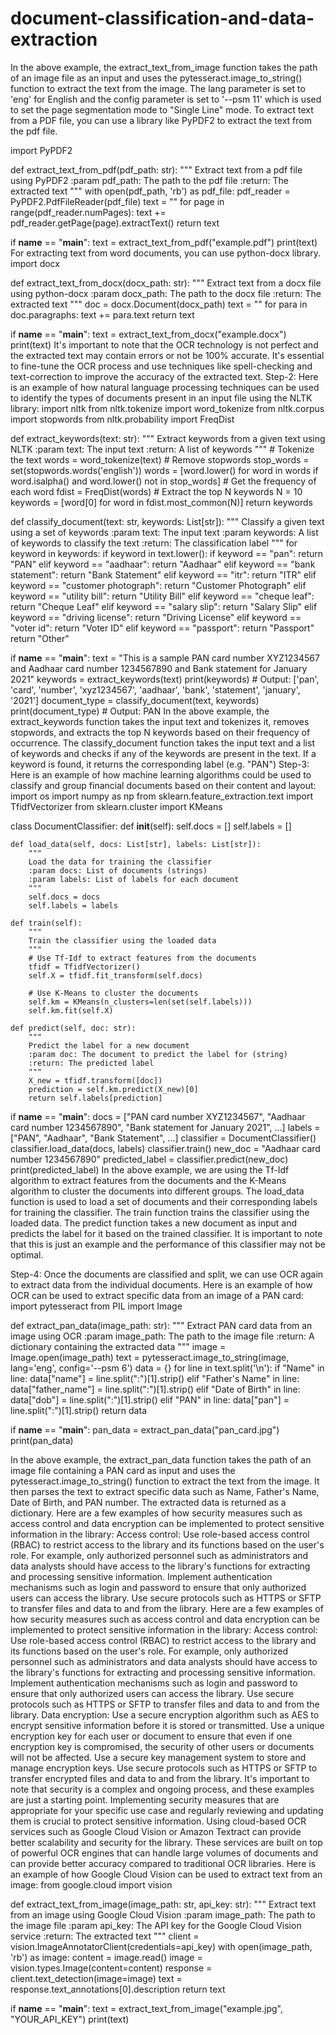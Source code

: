# document-classification-and-data-extraction
In the above example, the extract_text_from_image function takes the path of an image file as an input and uses the pytesseract.image_to_string() function to extract the text from the image. The lang parameter is set to 'eng' for English and the config parameter is set to '--psm 11' which is used to set the page segmentation mode to "Single Line" mode.
To extract text from a PDF file, you can use a library like PyPDF2 to extract the text from the pdf file.

import PyPDF2

def extract_text_from_pdf(pdf_path: str):
    """
    Extract text from a pdf file using PyPDF2
    :param pdf_path: The path to the pdf file
    :return: The extracted text
    """
    with open(pdf_path, 'rb') as pdf_file:
        pdf_reader = PyPDF2.PdfFileReader(pdf_file)
        text = ""
        for page in range(pdf_reader.numPages):
            text += pdf_reader.getPage(page).extractText()
    return text

if __name__ == "__main__":
    text = extract_text_from_pdf("example.pdf")
    print(text)
For extracting text from word documents, you can use python-docx library.
import docx

def extract_text_from_docx(docx_path: str):
    """
    Extract text from a docx file using python-docx
    :param docx_path: The path to the docx file
    :return: The extracted text
    """
    doc = docx.Document(docx_path)
    text = ""
    for para in doc.paragraphs:
        text += para.text
    return text

if __name__ == "__main__":
    text = extract_text_from_docx("example.docx")
    print(text)
It's important to note that the OCR technology is not perfect and the extracted text may contain errors or not be 100% accurate. It's essential to fine-tune the OCR process and use techniques like spell-checking and text-correction to improve the accuracy of the extracted text. 
Step-2:
Here is an example of how natural language processing techniques can be used to identify the types of documents present in an input file using the NLTK library:
import nltk
from nltk.tokenize import word_tokenize
from nltk.corpus import stopwords
from nltk.probability import FreqDist

def extract_keywords(text: str):
    """
    Extract keywords from a given text using NLTK
    :param text: The input text
    :return: A list of keywords
    """
    # Tokenize the text
    words = word_tokenize(text)
    # Remove stopwords
    stop_words = set(stopwords.words('english'))
    words = [word.lower() for word in words if word.isalpha() and word.lower() not in stop_words]
    # Get the frequency of each word
    fdist = FreqDist(words)
    # Extract the top N keywords
    N = 10
    keywords = [word[0] for word in fdist.most_common(N)]
    return keywords

def classify_document(text: str, keywords: List[str]):
    """
    Classify a given text using a set of keywords
    :param text: The input text
    :param keywords: A list of keywords to classify the text
    :return: The classification label
    """
    for keyword in keywords:
        if keyword in text.lower():
            if keyword == "pan":
                return "PAN"
            elif keyword == "aadhaar":
                return "Aadhaar"
            elif keyword == "bank statement":
                return "Bank Statement"
            elif keyword == "itr":
                return "ITR"
            elif keyword == "customer photograph":
                return "Customer Photograph"
            elif keyword == "utility bill":
                return "Utility Bill"
            elif keyword == "cheque leaf":
                return "Cheque Leaf"
            elif keyword == "salary slip":
                return "Salary Slip"
            elif keyword == "driving license":
                return "Driving License"
            elif keyword == "voter id":
                return "Voter ID"
            elif keyword == "passport":
                return "Passport"
    return "Other"

if __name__ == "__main__":
    text = "This is a sample PAN card number XYZ1234567 and Aadhaar card number 1234567890 and Bank statement for January 2021"
    keywords = extract_keywords(text)
    print(keywords)
    # Output: ['pan', 'card', 'number', 'xyz1234567', 'aadhaar', 'bank', 'statement', 'january', '2021']
    document_type = classify_document(text, keywords)
    print(document_type)
    # Output: PAN
In the above example, the extract_keywords function takes the input text and tokenizes it, removes stopwords, and extracts the top N keywords based on their frequency of occurrence. The classify_document function takes the input text and a list of keywords and checks if any of the keywords are present in the text. If a keyword is found, it returns the corresponding label (e.g. "PAN")
Step-3:
Here is an example of how machine learning algorithms could be used to classify and group financial documents based on their content and layout:
import os
import numpy as np
from sklearn.feature_extraction.text import TfidfVectorizer
from sklearn.cluster import KMeans

class DocumentClassifier:
    def __init__(self):
        self.docs = []
        self.labels = []

    def load_data(self, docs: List[str], labels: List[str]):
        """
        Load the data for training the classifier
        :param docs: List of documents (strings)
        :param labels: List of labels for each document
        """
        self.docs = docs
        self.labels = labels

    def train(self):
        """
        Train the classifier using the loaded data
        """
        # Use Tf-Idf to extract features from the documents
        tfidf = TfidfVectorizer()
        self.X = tfidf.fit_transform(self.docs)

        # Use K-Means to cluster the documents
        self.km = KMeans(n_clusters=len(set(self.labels)))
        self.km.fit(self.X)

    def predict(self, doc: str):
        """
        Predict the label for a new document
        :param doc: The document to predict the label for (string)
        :return: The predicted label
        """
        X_new = tfidf.transform([doc])
        prediction = self.km.predict(X_new)[0]
        return self.labels[prediction]

if __name__ == "__main__":
    docs = ["PAN card number XYZ1234567", "Aadhaar card number 1234567890", "Bank statement for January 2021", ...]
    labels = ["PAN", "Aadhaar", "Bank Statement", ...]
    classifier = DocumentClassifier()
    classifier.load_data(docs, labels)
    classifier.train()
    new_doc = "Aadhaar card number 1234567890"
    predicted_label = classifier.predict(new_doc)
    print(predicted_label)
In the above example, we are using the Tf-Idf algorithm to extract features from the documents and the K-Means algorithm to cluster the documents into different groups. The load_data function is used to load a set of documents and their corresponding labels for training the classifier. The train function trains the classifier using the loaded data. The predict function takes a new document as input and predicts the label for it based on the trained classifier.
It is important to note that this is just an example and the performance of this classifier may not be optimal.

Step-4:
Once the documents are classified and split, we can use OCR again to extract data from the individual documents. Here is an example of how OCR can be used to extract specific data from an image of a PAN card:
import pytesseract
from PIL import Image

def extract_pan_data(image_path: str):
    """
    Extract PAN card data from an image using OCR
    :param image_path: The path to the image file
    :return: A dictionary containing the extracted data
    """
    image = Image.open(image_path)
    text = pytesseract.image_to_string(image, lang='eng', config='--psm 6')
    data = {}
    for line in text.split('\n'):
        if "Name" in line:
            data["name"] = line.split(":")[1].strip()
        elif "Father's Name" in line:
            data["father_name"] = line.split(":")[1].strip()
        elif "Date of Birth" in line:
            data["dob"] = line.split(":")[1].strip()
        elif "PAN" in line:
            data["pan"] = line.split(":")[1].strip()
    return data

if __name__ == "__main__":
    pan_data = extract_pan_data("pan_card.jpg")
    print(pan_data)

In the above example, the extract_pan_data function takes the path of an image file containing a PAN card as input and uses the pytesseract.image_to_string() function to extract the text from the image. It then parses the text to extract specific data such as Name, Father's Name, Date of Birth, and PAN number. The extracted data is returned as a dictionary.
Here are a few examples of how security measures such as access control and data encryption can be implemented to protect sensitive information in the library:
Access control:
Use role-based access control (RBAC) to restrict access to the library and its functions based on the user's role. For example, only authorized personnel such as administrators and data analysts should have access to the library's functions for extracting and processing sensitive information.
Implement authentication mechanisms such as login and password to ensure that only authorized users can access the library.
Use secure protocols such as HTTPS or SFTP to transfer files and data to and from the library.
Here are a few examples of how security measures such as access control and data encryption can be implemented to protect sensitive information in the library:
Access control:
Use role-based access control (RBAC) to restrict access to the library and its functions based on the user's role. For example, only authorized personnel such as administrators and data analysts should have access to the library's functions for extracting and processing sensitive information.
Implement authentication mechanisms such as login and password to ensure that only authorized users can access the library.
Use secure protocols such as HTTPS or SFTP to transfer files and data to and from the library.
Data encryption:
Use a secure encryption algorithm such as AES to encrypt sensitive information before it is stored or transmitted.
Use a unique encryption key for each user or document to ensure that even if one encryption key is compromised, the security of other users or documents will not be affected.
Use a secure key management system to store and manage encryption keys.
Use secure protocols such as HTTPS or SFTP to transfer encrypted files and data to and from the library.
It's important to note that security is a complex and ongoing process, and these examples are just a starting point. Implementing security measures that are appropriate for your specific use case and regularly reviewing and updating them is crucial to protect sensitive information.
Using cloud-based OCR services such as Google Cloud Vision or Amazon Textract can provide better scalability and security for the library. These services are built on top of powerful OCR engines that can handle large volumes of documents and can provide better accuracy compared to traditional OCR libraries.
Here is an example of how Google Cloud Vision can be used to extract text from an image:
from google.cloud import vision

def extract_text_from_image(image_path: str, api_key: str):
    """
    Extract text from an image using Google Cloud Vision
    :param image_path: The path to the image file
    :param api_key: The API key for the Google Cloud Vision service
    :return: The extracted text
    """
    client = vision.ImageAnnotatorClient(credentials=api_key)
    with open(image_path, 'rb') as image:
        content = image.read()
    image = vision.types.Image(content=content)
    response = client.text_detection(image=image)
    text = response.text_annotations[0].description
    return text

if __name__ == "__main__":
    text = extract_text_from_image("example.jpg", "YOUR_API_KEY")
    print(text)
 

